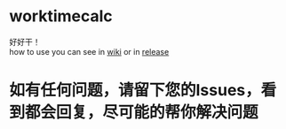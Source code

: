 # worktimecalc
好好干！  
how to use you can see in [wiki](https://github.com/TLLord/worktimecalc/wiki/How-to-use) or in [release](https://github.com/TLLord/worktimecalc/releases)  
# 如有任何问题，请留下您的Issues，看到都会回复，尽可能的帮你解决问题
